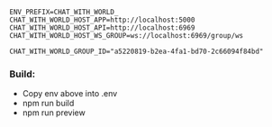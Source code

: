 ```
ENV_PREFIX=CHAT_WITH_WORLD_
CHAT_WITH_WORLD_HOST_APP=http://localhost:5000
CHAT_WITH_WORLD_HOST_API=http://localhost:6969
CHAT_WITH_WORLD_HOST_WS_GROUP=ws://localhost:6969/group/ws

CHAT_WITH_WORLD_GROUP_ID="a5220819-b2ea-4fa1-bd70-2c66094f84bd"
```

### Build:

- Copy env above into .env
- npm run build
- npm run preview

